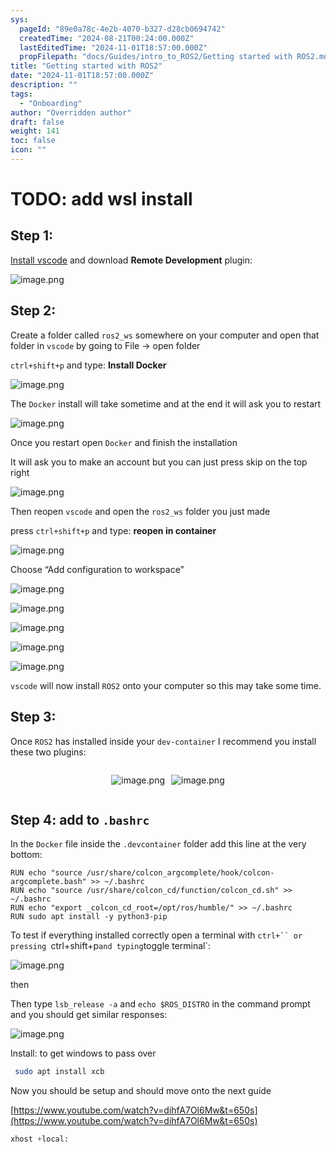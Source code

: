 ```yaml
---
sys:
  pageId: "89e0a78c-4e2b-4070-b327-d28cb0694742"
  createdTime: "2024-08-21T00:24:00.000Z"
  lastEditedTime: "2024-11-01T18:57:00.000Z"
  propFilepath: "docs/Guides/intro_to_ROS2/Getting started with ROS2.md"
title: "Getting started with ROS2"
date: "2024-11-01T18:57:00.000Z"
description: ""
tags:
  - "Onboarding"
author: "Overridden author"
draft: false
weight: 141
toc: false
icon: ""
---
```


# TODO: add wsl install

## Step 1:

[Install vscode](https://code.visualstudio.com/download) and download **Remote Development** plugin:

![image.png](https://prod-files-secure.s3.us-west-2.amazonaws.com/d518164a-d88e-44d1-a4ee-3adb3bd8bce0/efb52993-1881-4a40-b95e-6f020334f022/image.png?X-Amz-Algorithm=AWS4-HMAC-SHA256&X-Amz-Content-Sha256=UNSIGNED-PAYLOAD&X-Amz-Credential=ASIAZI2LB466UVIBOK4L%2F20250223%2Fus-west-2%2Fs3%2Faws4_request&X-Amz-Date=20250223T050720Z&X-Amz-Expires=3600&X-Amz-Security-Token=IQoJb3JpZ2luX2VjENX%2F%2F%2F%2F%2F%2F%2F%2F%2F%2FwEaCXVzLXdlc3QtMiJHMEUCICpXLGqMS04%2B6lUPAj5%2Fyj2ayw%2FiIxcUtB%2Bw9JNvKp4wAiEAjMo9dzwuw%2FTRx%2Fc8o70ylce6o5yLB%2BCWMJ1DH1F3FbQqiAQI%2Ff%2F%2F%2F%2F%2F%2F%2F%2F%2F%2FARAAGgw2Mzc0MjMxODM4MDUiDGL02e0LDY%2F5Gi9%2BYCrcA0MFV3lUPadduqZn6DaKBtS9qGAM2kBtNjc0eBT3N8t7zopbVYjuhBYgzAsFv5dNK%2F03QYxpwNcO0l061dDosBrL3lDnaI3I3ttxb6%2BrVxj4EckEHXfcgSYg55DOZHuVhF8IIbRTnQ%2BochBsS4JgGBSgfJZPwck67C2aTrzFFfTXmABuMCNixQ%2BJspXeNhHcrk2Giad0p7QOQsxThEXiFiBG1pO2QkKGqDVaG%2F%2F5DRPXMJFIGTiv%2BqPlDVxjjWD1Y%2Bv7MBrFYmarYqoTKEIYszr9U46vhnTkJmGX1KE1h8oJyg0iCEES7TY3pQms3Gp6nMHfJLYT157pm5CPb6tbyGbeTQFQJxz2zMxPtFQPNVQPUw%2Bimo0okUXsD3nZoRCBlsllSp27YytM37Lj5ocp875oJO%2B5fBXAr1ItGa%2Fs8luaDHkCMgpE4kcxFcK0%2BwiQbV8zy%2FxUeQ3TsyvBEZGkF1NlOt0gSMHLQOjPYtSFqpDPwKJwqSmAverlSF2ZosatFyEKMHeabHepPKHkQ16YJgWtQqLekLn8rfYNJvQ15EARrb67QWQIESf86TZCaga4i0XIn5gNoUj1Wwcf%2FcWWuxXqxoQuPBe1F5xTqYgeczLHjlhPQk%2BKLPEdLFycMJTF6r0GOqUBQfCqSxuLVhk6DdVqyAEOII2p5EwRtAkLtfx1BR9KKgKfYAvRQWITCCDGi6IpHM04sooAKGg1J9sp47gXmFrqrE2tf%2BIT85INNCVLQcN6bgIBNaqU%2BDTubq%2FuPJzDU3WY97jm%2Bem5yuvtWmOr4hYGUVkADfTVuAkbkoqjp8JPwQ%2Ft3V4qF4UITfBDI974MJnj5PW8J4JsPCrxqh6eS3YuGYbzcrCJ&X-Amz-Signature=f3e37280c4f4759803e810112c49d61ef823002f10d7c530d4852497e1e9f9b7&X-Amz-SignedHeaders=host&x-id=GetObject)

## Step 2:

Create a folder called `ros2_ws` somewhere on your computer and open that folder in `vscode` by going to File → open folder 

`ctrl+shift+p` and type: **Install Docker**

![image.png](https://prod-files-secure.s3.us-west-2.amazonaws.com/d518164a-d88e-44d1-a4ee-3adb3bd8bce0/2269dc0e-1cd5-47ff-bceb-c04ad9b2eab0/image.png?X-Amz-Algorithm=AWS4-HMAC-SHA256&X-Amz-Content-Sha256=UNSIGNED-PAYLOAD&X-Amz-Credential=ASIAZI2LB466UVIBOK4L%2F20250223%2Fus-west-2%2Fs3%2Faws4_request&X-Amz-Date=20250223T050720Z&X-Amz-Expires=3600&X-Amz-Security-Token=IQoJb3JpZ2luX2VjENX%2F%2F%2F%2F%2F%2F%2F%2F%2F%2FwEaCXVzLXdlc3QtMiJHMEUCICpXLGqMS04%2B6lUPAj5%2Fyj2ayw%2FiIxcUtB%2Bw9JNvKp4wAiEAjMo9dzwuw%2FTRx%2Fc8o70ylce6o5yLB%2BCWMJ1DH1F3FbQqiAQI%2Ff%2F%2F%2F%2F%2F%2F%2F%2F%2F%2FARAAGgw2Mzc0MjMxODM4MDUiDGL02e0LDY%2F5Gi9%2BYCrcA0MFV3lUPadduqZn6DaKBtS9qGAM2kBtNjc0eBT3N8t7zopbVYjuhBYgzAsFv5dNK%2F03QYxpwNcO0l061dDosBrL3lDnaI3I3ttxb6%2BrVxj4EckEHXfcgSYg55DOZHuVhF8IIbRTnQ%2BochBsS4JgGBSgfJZPwck67C2aTrzFFfTXmABuMCNixQ%2BJspXeNhHcrk2Giad0p7QOQsxThEXiFiBG1pO2QkKGqDVaG%2F%2F5DRPXMJFIGTiv%2BqPlDVxjjWD1Y%2Bv7MBrFYmarYqoTKEIYszr9U46vhnTkJmGX1KE1h8oJyg0iCEES7TY3pQms3Gp6nMHfJLYT157pm5CPb6tbyGbeTQFQJxz2zMxPtFQPNVQPUw%2Bimo0okUXsD3nZoRCBlsllSp27YytM37Lj5ocp875oJO%2B5fBXAr1ItGa%2Fs8luaDHkCMgpE4kcxFcK0%2BwiQbV8zy%2FxUeQ3TsyvBEZGkF1NlOt0gSMHLQOjPYtSFqpDPwKJwqSmAverlSF2ZosatFyEKMHeabHepPKHkQ16YJgWtQqLekLn8rfYNJvQ15EARrb67QWQIESf86TZCaga4i0XIn5gNoUj1Wwcf%2FcWWuxXqxoQuPBe1F5xTqYgeczLHjlhPQk%2BKLPEdLFycMJTF6r0GOqUBQfCqSxuLVhk6DdVqyAEOII2p5EwRtAkLtfx1BR9KKgKfYAvRQWITCCDGi6IpHM04sooAKGg1J9sp47gXmFrqrE2tf%2BIT85INNCVLQcN6bgIBNaqU%2BDTubq%2FuPJzDU3WY97jm%2Bem5yuvtWmOr4hYGUVkADfTVuAkbkoqjp8JPwQ%2Ft3V4qF4UITfBDI974MJnj5PW8J4JsPCrxqh6eS3YuGYbzcrCJ&X-Amz-Signature=3325edeadcdb7ea84ec2e5e5c2fd14536c67c4d1cde58e6714a8c6a40677d687&X-Amz-SignedHeaders=host&x-id=GetObject)

The `Docker` install will take sometime and at the end it will ask you to restart

![image.png](https://prod-files-secure.s3.us-west-2.amazonaws.com/d518164a-d88e-44d1-a4ee-3adb3bd8bce0/ed233f78-be33-4b1f-b89c-9c346c0e961e/image.png?X-Amz-Algorithm=AWS4-HMAC-SHA256&X-Amz-Content-Sha256=UNSIGNED-PAYLOAD&X-Amz-Credential=ASIAZI2LB466UVIBOK4L%2F20250223%2Fus-west-2%2Fs3%2Faws4_request&X-Amz-Date=20250223T050720Z&X-Amz-Expires=3600&X-Amz-Security-Token=IQoJb3JpZ2luX2VjENX%2F%2F%2F%2F%2F%2F%2F%2F%2F%2FwEaCXVzLXdlc3QtMiJHMEUCICpXLGqMS04%2B6lUPAj5%2Fyj2ayw%2FiIxcUtB%2Bw9JNvKp4wAiEAjMo9dzwuw%2FTRx%2Fc8o70ylce6o5yLB%2BCWMJ1DH1F3FbQqiAQI%2Ff%2F%2F%2F%2F%2F%2F%2F%2F%2F%2FARAAGgw2Mzc0MjMxODM4MDUiDGL02e0LDY%2F5Gi9%2BYCrcA0MFV3lUPadduqZn6DaKBtS9qGAM2kBtNjc0eBT3N8t7zopbVYjuhBYgzAsFv5dNK%2F03QYxpwNcO0l061dDosBrL3lDnaI3I3ttxb6%2BrVxj4EckEHXfcgSYg55DOZHuVhF8IIbRTnQ%2BochBsS4JgGBSgfJZPwck67C2aTrzFFfTXmABuMCNixQ%2BJspXeNhHcrk2Giad0p7QOQsxThEXiFiBG1pO2QkKGqDVaG%2F%2F5DRPXMJFIGTiv%2BqPlDVxjjWD1Y%2Bv7MBrFYmarYqoTKEIYszr9U46vhnTkJmGX1KE1h8oJyg0iCEES7TY3pQms3Gp6nMHfJLYT157pm5CPb6tbyGbeTQFQJxz2zMxPtFQPNVQPUw%2Bimo0okUXsD3nZoRCBlsllSp27YytM37Lj5ocp875oJO%2B5fBXAr1ItGa%2Fs8luaDHkCMgpE4kcxFcK0%2BwiQbV8zy%2FxUeQ3TsyvBEZGkF1NlOt0gSMHLQOjPYtSFqpDPwKJwqSmAverlSF2ZosatFyEKMHeabHepPKHkQ16YJgWtQqLekLn8rfYNJvQ15EARrb67QWQIESf86TZCaga4i0XIn5gNoUj1Wwcf%2FcWWuxXqxoQuPBe1F5xTqYgeczLHjlhPQk%2BKLPEdLFycMJTF6r0GOqUBQfCqSxuLVhk6DdVqyAEOII2p5EwRtAkLtfx1BR9KKgKfYAvRQWITCCDGi6IpHM04sooAKGg1J9sp47gXmFrqrE2tf%2BIT85INNCVLQcN6bgIBNaqU%2BDTubq%2FuPJzDU3WY97jm%2Bem5yuvtWmOr4hYGUVkADfTVuAkbkoqjp8JPwQ%2Ft3V4qF4UITfBDI974MJnj5PW8J4JsPCrxqh6eS3YuGYbzcrCJ&X-Amz-Signature=26caa9182a1e77a105f60a0c5a02fa2d222e709e90e95160b2b2642d76ff3e50&X-Amz-SignedHeaders=host&x-id=GetObject)

Once you restart open `Docker` and finish the installation

It will ask you to make an account but you can just press skip on the top right

![image.png](https://prod-files-secure.s3.us-west-2.amazonaws.com/d518164a-d88e-44d1-a4ee-3adb3bd8bce0/21010ad9-1659-4fd9-9f59-9932a09b2a3d/image.png?X-Amz-Algorithm=AWS4-HMAC-SHA256&X-Amz-Content-Sha256=UNSIGNED-PAYLOAD&X-Amz-Credential=ASIAZI2LB466UVIBOK4L%2F20250223%2Fus-west-2%2Fs3%2Faws4_request&X-Amz-Date=20250223T050720Z&X-Amz-Expires=3600&X-Amz-Security-Token=IQoJb3JpZ2luX2VjENX%2F%2F%2F%2F%2F%2F%2F%2F%2F%2FwEaCXVzLXdlc3QtMiJHMEUCICpXLGqMS04%2B6lUPAj5%2Fyj2ayw%2FiIxcUtB%2Bw9JNvKp4wAiEAjMo9dzwuw%2FTRx%2Fc8o70ylce6o5yLB%2BCWMJ1DH1F3FbQqiAQI%2Ff%2F%2F%2F%2F%2F%2F%2F%2F%2F%2FARAAGgw2Mzc0MjMxODM4MDUiDGL02e0LDY%2F5Gi9%2BYCrcA0MFV3lUPadduqZn6DaKBtS9qGAM2kBtNjc0eBT3N8t7zopbVYjuhBYgzAsFv5dNK%2F03QYxpwNcO0l061dDosBrL3lDnaI3I3ttxb6%2BrVxj4EckEHXfcgSYg55DOZHuVhF8IIbRTnQ%2BochBsS4JgGBSgfJZPwck67C2aTrzFFfTXmABuMCNixQ%2BJspXeNhHcrk2Giad0p7QOQsxThEXiFiBG1pO2QkKGqDVaG%2F%2F5DRPXMJFIGTiv%2BqPlDVxjjWD1Y%2Bv7MBrFYmarYqoTKEIYszr9U46vhnTkJmGX1KE1h8oJyg0iCEES7TY3pQms3Gp6nMHfJLYT157pm5CPb6tbyGbeTQFQJxz2zMxPtFQPNVQPUw%2Bimo0okUXsD3nZoRCBlsllSp27YytM37Lj5ocp875oJO%2B5fBXAr1ItGa%2Fs8luaDHkCMgpE4kcxFcK0%2BwiQbV8zy%2FxUeQ3TsyvBEZGkF1NlOt0gSMHLQOjPYtSFqpDPwKJwqSmAverlSF2ZosatFyEKMHeabHepPKHkQ16YJgWtQqLekLn8rfYNJvQ15EARrb67QWQIESf86TZCaga4i0XIn5gNoUj1Wwcf%2FcWWuxXqxoQuPBe1F5xTqYgeczLHjlhPQk%2BKLPEdLFycMJTF6r0GOqUBQfCqSxuLVhk6DdVqyAEOII2p5EwRtAkLtfx1BR9KKgKfYAvRQWITCCDGi6IpHM04sooAKGg1J9sp47gXmFrqrE2tf%2BIT85INNCVLQcN6bgIBNaqU%2BDTubq%2FuPJzDU3WY97jm%2Bem5yuvtWmOr4hYGUVkADfTVuAkbkoqjp8JPwQ%2Ft3V4qF4UITfBDI974MJnj5PW8J4JsPCrxqh6eS3YuGYbzcrCJ&X-Amz-Signature=f71ce8f434452cb8f2b9cbf2c4bb03b1216257cba8d31ce7d9a8306b820ecb7a&X-Amz-SignedHeaders=host&x-id=GetObject)

Then reopen `vscode` and open the `ros2_ws` folder you just made

press `ctrl+shift+p` and type: **reopen in container**

![image.png](https://prod-files-secure.s3.us-west-2.amazonaws.com/d518164a-d88e-44d1-a4ee-3adb3bd8bce0/4e93b8c2-41ad-488c-8095-c74205196118/image.png?X-Amz-Algorithm=AWS4-HMAC-SHA256&X-Amz-Content-Sha256=UNSIGNED-PAYLOAD&X-Amz-Credential=ASIAZI2LB466UVIBOK4L%2F20250223%2Fus-west-2%2Fs3%2Faws4_request&X-Amz-Date=20250223T050720Z&X-Amz-Expires=3600&X-Amz-Security-Token=IQoJb3JpZ2luX2VjENX%2F%2F%2F%2F%2F%2F%2F%2F%2F%2FwEaCXVzLXdlc3QtMiJHMEUCICpXLGqMS04%2B6lUPAj5%2Fyj2ayw%2FiIxcUtB%2Bw9JNvKp4wAiEAjMo9dzwuw%2FTRx%2Fc8o70ylce6o5yLB%2BCWMJ1DH1F3FbQqiAQI%2Ff%2F%2F%2F%2F%2F%2F%2F%2F%2F%2FARAAGgw2Mzc0MjMxODM4MDUiDGL02e0LDY%2F5Gi9%2BYCrcA0MFV3lUPadduqZn6DaKBtS9qGAM2kBtNjc0eBT3N8t7zopbVYjuhBYgzAsFv5dNK%2F03QYxpwNcO0l061dDosBrL3lDnaI3I3ttxb6%2BrVxj4EckEHXfcgSYg55DOZHuVhF8IIbRTnQ%2BochBsS4JgGBSgfJZPwck67C2aTrzFFfTXmABuMCNixQ%2BJspXeNhHcrk2Giad0p7QOQsxThEXiFiBG1pO2QkKGqDVaG%2F%2F5DRPXMJFIGTiv%2BqPlDVxjjWD1Y%2Bv7MBrFYmarYqoTKEIYszr9U46vhnTkJmGX1KE1h8oJyg0iCEES7TY3pQms3Gp6nMHfJLYT157pm5CPb6tbyGbeTQFQJxz2zMxPtFQPNVQPUw%2Bimo0okUXsD3nZoRCBlsllSp27YytM37Lj5ocp875oJO%2B5fBXAr1ItGa%2Fs8luaDHkCMgpE4kcxFcK0%2BwiQbV8zy%2FxUeQ3TsyvBEZGkF1NlOt0gSMHLQOjPYtSFqpDPwKJwqSmAverlSF2ZosatFyEKMHeabHepPKHkQ16YJgWtQqLekLn8rfYNJvQ15EARrb67QWQIESf86TZCaga4i0XIn5gNoUj1Wwcf%2FcWWuxXqxoQuPBe1F5xTqYgeczLHjlhPQk%2BKLPEdLFycMJTF6r0GOqUBQfCqSxuLVhk6DdVqyAEOII2p5EwRtAkLtfx1BR9KKgKfYAvRQWITCCDGi6IpHM04sooAKGg1J9sp47gXmFrqrE2tf%2BIT85INNCVLQcN6bgIBNaqU%2BDTubq%2FuPJzDU3WY97jm%2Bem5yuvtWmOr4hYGUVkADfTVuAkbkoqjp8JPwQ%2Ft3V4qF4UITfBDI974MJnj5PW8J4JsPCrxqh6eS3YuGYbzcrCJ&X-Amz-Signature=c88f436c528730ddad264d56f6a32f2d074e98acce32320f387cd1e7af66fd08&X-Amz-SignedHeaders=host&x-id=GetObject)

Choose “Add configuration to workspace”

![image.png](https://prod-files-secure.s3.us-west-2.amazonaws.com/d518164a-d88e-44d1-a4ee-3adb3bd8bce0/9560b282-5060-4989-ba37-97e7b2c22476/image.png?X-Amz-Algorithm=AWS4-HMAC-SHA256&X-Amz-Content-Sha256=UNSIGNED-PAYLOAD&X-Amz-Credential=ASIAZI2LB466UVIBOK4L%2F20250223%2Fus-west-2%2Fs3%2Faws4_request&X-Amz-Date=20250223T050720Z&X-Amz-Expires=3600&X-Amz-Security-Token=IQoJb3JpZ2luX2VjENX%2F%2F%2F%2F%2F%2F%2F%2F%2F%2FwEaCXVzLXdlc3QtMiJHMEUCICpXLGqMS04%2B6lUPAj5%2Fyj2ayw%2FiIxcUtB%2Bw9JNvKp4wAiEAjMo9dzwuw%2FTRx%2Fc8o70ylce6o5yLB%2BCWMJ1DH1F3FbQqiAQI%2Ff%2F%2F%2F%2F%2F%2F%2F%2F%2F%2FARAAGgw2Mzc0MjMxODM4MDUiDGL02e0LDY%2F5Gi9%2BYCrcA0MFV3lUPadduqZn6DaKBtS9qGAM2kBtNjc0eBT3N8t7zopbVYjuhBYgzAsFv5dNK%2F03QYxpwNcO0l061dDosBrL3lDnaI3I3ttxb6%2BrVxj4EckEHXfcgSYg55DOZHuVhF8IIbRTnQ%2BochBsS4JgGBSgfJZPwck67C2aTrzFFfTXmABuMCNixQ%2BJspXeNhHcrk2Giad0p7QOQsxThEXiFiBG1pO2QkKGqDVaG%2F%2F5DRPXMJFIGTiv%2BqPlDVxjjWD1Y%2Bv7MBrFYmarYqoTKEIYszr9U46vhnTkJmGX1KE1h8oJyg0iCEES7TY3pQms3Gp6nMHfJLYT157pm5CPb6tbyGbeTQFQJxz2zMxPtFQPNVQPUw%2Bimo0okUXsD3nZoRCBlsllSp27YytM37Lj5ocp875oJO%2B5fBXAr1ItGa%2Fs8luaDHkCMgpE4kcxFcK0%2BwiQbV8zy%2FxUeQ3TsyvBEZGkF1NlOt0gSMHLQOjPYtSFqpDPwKJwqSmAverlSF2ZosatFyEKMHeabHepPKHkQ16YJgWtQqLekLn8rfYNJvQ15EARrb67QWQIESf86TZCaga4i0XIn5gNoUj1Wwcf%2FcWWuxXqxoQuPBe1F5xTqYgeczLHjlhPQk%2BKLPEdLFycMJTF6r0GOqUBQfCqSxuLVhk6DdVqyAEOII2p5EwRtAkLtfx1BR9KKgKfYAvRQWITCCDGi6IpHM04sooAKGg1J9sp47gXmFrqrE2tf%2BIT85INNCVLQcN6bgIBNaqU%2BDTubq%2FuPJzDU3WY97jm%2Bem5yuvtWmOr4hYGUVkADfTVuAkbkoqjp8JPwQ%2Ft3V4qF4UITfBDI974MJnj5PW8J4JsPCrxqh6eS3YuGYbzcrCJ&X-Amz-Signature=52422af7b11fd632d2d4d6c80f522ea4c46bc44c373ddcb7832deb40c3d168e8&X-Amz-SignedHeaders=host&x-id=GetObject)

![image.png](https://prod-files-secure.s3.us-west-2.amazonaws.com/d518164a-d88e-44d1-a4ee-3adb3bd8bce0/2ee63f81-886b-48e8-a553-dc6e5eac99e4/image.png?X-Amz-Algorithm=AWS4-HMAC-SHA256&X-Amz-Content-Sha256=UNSIGNED-PAYLOAD&X-Amz-Credential=ASIAZI2LB466UVIBOK4L%2F20250223%2Fus-west-2%2Fs3%2Faws4_request&X-Amz-Date=20250223T050720Z&X-Amz-Expires=3600&X-Amz-Security-Token=IQoJb3JpZ2luX2VjENX%2F%2F%2F%2F%2F%2F%2F%2F%2F%2FwEaCXVzLXdlc3QtMiJHMEUCICpXLGqMS04%2B6lUPAj5%2Fyj2ayw%2FiIxcUtB%2Bw9JNvKp4wAiEAjMo9dzwuw%2FTRx%2Fc8o70ylce6o5yLB%2BCWMJ1DH1F3FbQqiAQI%2Ff%2F%2F%2F%2F%2F%2F%2F%2F%2F%2FARAAGgw2Mzc0MjMxODM4MDUiDGL02e0LDY%2F5Gi9%2BYCrcA0MFV3lUPadduqZn6DaKBtS9qGAM2kBtNjc0eBT3N8t7zopbVYjuhBYgzAsFv5dNK%2F03QYxpwNcO0l061dDosBrL3lDnaI3I3ttxb6%2BrVxj4EckEHXfcgSYg55DOZHuVhF8IIbRTnQ%2BochBsS4JgGBSgfJZPwck67C2aTrzFFfTXmABuMCNixQ%2BJspXeNhHcrk2Giad0p7QOQsxThEXiFiBG1pO2QkKGqDVaG%2F%2F5DRPXMJFIGTiv%2BqPlDVxjjWD1Y%2Bv7MBrFYmarYqoTKEIYszr9U46vhnTkJmGX1KE1h8oJyg0iCEES7TY3pQms3Gp6nMHfJLYT157pm5CPb6tbyGbeTQFQJxz2zMxPtFQPNVQPUw%2Bimo0okUXsD3nZoRCBlsllSp27YytM37Lj5ocp875oJO%2B5fBXAr1ItGa%2Fs8luaDHkCMgpE4kcxFcK0%2BwiQbV8zy%2FxUeQ3TsyvBEZGkF1NlOt0gSMHLQOjPYtSFqpDPwKJwqSmAverlSF2ZosatFyEKMHeabHepPKHkQ16YJgWtQqLekLn8rfYNJvQ15EARrb67QWQIESf86TZCaga4i0XIn5gNoUj1Wwcf%2FcWWuxXqxoQuPBe1F5xTqYgeczLHjlhPQk%2BKLPEdLFycMJTF6r0GOqUBQfCqSxuLVhk6DdVqyAEOII2p5EwRtAkLtfx1BR9KKgKfYAvRQWITCCDGi6IpHM04sooAKGg1J9sp47gXmFrqrE2tf%2BIT85INNCVLQcN6bgIBNaqU%2BDTubq%2FuPJzDU3WY97jm%2Bem5yuvtWmOr4hYGUVkADfTVuAkbkoqjp8JPwQ%2Ft3V4qF4UITfBDI974MJnj5PW8J4JsPCrxqh6eS3YuGYbzcrCJ&X-Amz-Signature=e1dffb9562bd73f407b393fd36e27f84d9d637aed0854e0a0b9d3f57048fdf74&X-Amz-SignedHeaders=host&x-id=GetObject)

![image.png](https://prod-files-secure.s3.us-west-2.amazonaws.com/d518164a-d88e-44d1-a4ee-3adb3bd8bce0/ae1580b2-b048-407e-aed9-b584224a7a04/image.png?X-Amz-Algorithm=AWS4-HMAC-SHA256&X-Amz-Content-Sha256=UNSIGNED-PAYLOAD&X-Amz-Credential=ASIAZI2LB466UVIBOK4L%2F20250223%2Fus-west-2%2Fs3%2Faws4_request&X-Amz-Date=20250223T050720Z&X-Amz-Expires=3600&X-Amz-Security-Token=IQoJb3JpZ2luX2VjENX%2F%2F%2F%2F%2F%2F%2F%2F%2F%2FwEaCXVzLXdlc3QtMiJHMEUCICpXLGqMS04%2B6lUPAj5%2Fyj2ayw%2FiIxcUtB%2Bw9JNvKp4wAiEAjMo9dzwuw%2FTRx%2Fc8o70ylce6o5yLB%2BCWMJ1DH1F3FbQqiAQI%2Ff%2F%2F%2F%2F%2F%2F%2F%2F%2F%2FARAAGgw2Mzc0MjMxODM4MDUiDGL02e0LDY%2F5Gi9%2BYCrcA0MFV3lUPadduqZn6DaKBtS9qGAM2kBtNjc0eBT3N8t7zopbVYjuhBYgzAsFv5dNK%2F03QYxpwNcO0l061dDosBrL3lDnaI3I3ttxb6%2BrVxj4EckEHXfcgSYg55DOZHuVhF8IIbRTnQ%2BochBsS4JgGBSgfJZPwck67C2aTrzFFfTXmABuMCNixQ%2BJspXeNhHcrk2Giad0p7QOQsxThEXiFiBG1pO2QkKGqDVaG%2F%2F5DRPXMJFIGTiv%2BqPlDVxjjWD1Y%2Bv7MBrFYmarYqoTKEIYszr9U46vhnTkJmGX1KE1h8oJyg0iCEES7TY3pQms3Gp6nMHfJLYT157pm5CPb6tbyGbeTQFQJxz2zMxPtFQPNVQPUw%2Bimo0okUXsD3nZoRCBlsllSp27YytM37Lj5ocp875oJO%2B5fBXAr1ItGa%2Fs8luaDHkCMgpE4kcxFcK0%2BwiQbV8zy%2FxUeQ3TsyvBEZGkF1NlOt0gSMHLQOjPYtSFqpDPwKJwqSmAverlSF2ZosatFyEKMHeabHepPKHkQ16YJgWtQqLekLn8rfYNJvQ15EARrb67QWQIESf86TZCaga4i0XIn5gNoUj1Wwcf%2FcWWuxXqxoQuPBe1F5xTqYgeczLHjlhPQk%2BKLPEdLFycMJTF6r0GOqUBQfCqSxuLVhk6DdVqyAEOII2p5EwRtAkLtfx1BR9KKgKfYAvRQWITCCDGi6IpHM04sooAKGg1J9sp47gXmFrqrE2tf%2BIT85INNCVLQcN6bgIBNaqU%2BDTubq%2FuPJzDU3WY97jm%2Bem5yuvtWmOr4hYGUVkADfTVuAkbkoqjp8JPwQ%2Ft3V4qF4UITfBDI974MJnj5PW8J4JsPCrxqh6eS3YuGYbzcrCJ&X-Amz-Signature=80089f06488f97bcdb564a8c347e550404398eb9ede06b0de7758beb247d8c1a&X-Amz-SignedHeaders=host&x-id=GetObject)

![image.png](https://prod-files-secure.s3.us-west-2.amazonaws.com/d518164a-d88e-44d1-a4ee-3adb3bd8bce0/53255b28-f75e-430f-b9e3-c0ac8577e42b/image.png?X-Amz-Algorithm=AWS4-HMAC-SHA256&X-Amz-Content-Sha256=UNSIGNED-PAYLOAD&X-Amz-Credential=ASIAZI2LB466UVIBOK4L%2F20250223%2Fus-west-2%2Fs3%2Faws4_request&X-Amz-Date=20250223T050720Z&X-Amz-Expires=3600&X-Amz-Security-Token=IQoJb3JpZ2luX2VjENX%2F%2F%2F%2F%2F%2F%2F%2F%2F%2FwEaCXVzLXdlc3QtMiJHMEUCICpXLGqMS04%2B6lUPAj5%2Fyj2ayw%2FiIxcUtB%2Bw9JNvKp4wAiEAjMo9dzwuw%2FTRx%2Fc8o70ylce6o5yLB%2BCWMJ1DH1F3FbQqiAQI%2Ff%2F%2F%2F%2F%2F%2F%2F%2F%2F%2FARAAGgw2Mzc0MjMxODM4MDUiDGL02e0LDY%2F5Gi9%2BYCrcA0MFV3lUPadduqZn6DaKBtS9qGAM2kBtNjc0eBT3N8t7zopbVYjuhBYgzAsFv5dNK%2F03QYxpwNcO0l061dDosBrL3lDnaI3I3ttxb6%2BrVxj4EckEHXfcgSYg55DOZHuVhF8IIbRTnQ%2BochBsS4JgGBSgfJZPwck67C2aTrzFFfTXmABuMCNixQ%2BJspXeNhHcrk2Giad0p7QOQsxThEXiFiBG1pO2QkKGqDVaG%2F%2F5DRPXMJFIGTiv%2BqPlDVxjjWD1Y%2Bv7MBrFYmarYqoTKEIYszr9U46vhnTkJmGX1KE1h8oJyg0iCEES7TY3pQms3Gp6nMHfJLYT157pm5CPb6tbyGbeTQFQJxz2zMxPtFQPNVQPUw%2Bimo0okUXsD3nZoRCBlsllSp27YytM37Lj5ocp875oJO%2B5fBXAr1ItGa%2Fs8luaDHkCMgpE4kcxFcK0%2BwiQbV8zy%2FxUeQ3TsyvBEZGkF1NlOt0gSMHLQOjPYtSFqpDPwKJwqSmAverlSF2ZosatFyEKMHeabHepPKHkQ16YJgWtQqLekLn8rfYNJvQ15EARrb67QWQIESf86TZCaga4i0XIn5gNoUj1Wwcf%2FcWWuxXqxoQuPBe1F5xTqYgeczLHjlhPQk%2BKLPEdLFycMJTF6r0GOqUBQfCqSxuLVhk6DdVqyAEOII2p5EwRtAkLtfx1BR9KKgKfYAvRQWITCCDGi6IpHM04sooAKGg1J9sp47gXmFrqrE2tf%2BIT85INNCVLQcN6bgIBNaqU%2BDTubq%2FuPJzDU3WY97jm%2Bem5yuvtWmOr4hYGUVkADfTVuAkbkoqjp8JPwQ%2Ft3V4qF4UITfBDI974MJnj5PW8J4JsPCrxqh6eS3YuGYbzcrCJ&X-Amz-Signature=24a2f14872eccd1db94323e4978f7a95e80f4f0f9e03c8fbf31cc28448ca95af&X-Amz-SignedHeaders=host&x-id=GetObject)

![image.png](https://prod-files-secure.s3.us-west-2.amazonaws.com/d518164a-d88e-44d1-a4ee-3adb3bd8bce0/7c562767-5af9-4ffb-97d1-327bcdf4ee00/image.png?X-Amz-Algorithm=AWS4-HMAC-SHA256&X-Amz-Content-Sha256=UNSIGNED-PAYLOAD&X-Amz-Credential=ASIAZI2LB466UVIBOK4L%2F20250223%2Fus-west-2%2Fs3%2Faws4_request&X-Amz-Date=20250223T050720Z&X-Amz-Expires=3600&X-Amz-Security-Token=IQoJb3JpZ2luX2VjENX%2F%2F%2F%2F%2F%2F%2F%2F%2F%2FwEaCXVzLXdlc3QtMiJHMEUCICpXLGqMS04%2B6lUPAj5%2Fyj2ayw%2FiIxcUtB%2Bw9JNvKp4wAiEAjMo9dzwuw%2FTRx%2Fc8o70ylce6o5yLB%2BCWMJ1DH1F3FbQqiAQI%2Ff%2F%2F%2F%2F%2F%2F%2F%2F%2F%2FARAAGgw2Mzc0MjMxODM4MDUiDGL02e0LDY%2F5Gi9%2BYCrcA0MFV3lUPadduqZn6DaKBtS9qGAM2kBtNjc0eBT3N8t7zopbVYjuhBYgzAsFv5dNK%2F03QYxpwNcO0l061dDosBrL3lDnaI3I3ttxb6%2BrVxj4EckEHXfcgSYg55DOZHuVhF8IIbRTnQ%2BochBsS4JgGBSgfJZPwck67C2aTrzFFfTXmABuMCNixQ%2BJspXeNhHcrk2Giad0p7QOQsxThEXiFiBG1pO2QkKGqDVaG%2F%2F5DRPXMJFIGTiv%2BqPlDVxjjWD1Y%2Bv7MBrFYmarYqoTKEIYszr9U46vhnTkJmGX1KE1h8oJyg0iCEES7TY3pQms3Gp6nMHfJLYT157pm5CPb6tbyGbeTQFQJxz2zMxPtFQPNVQPUw%2Bimo0okUXsD3nZoRCBlsllSp27YytM37Lj5ocp875oJO%2B5fBXAr1ItGa%2Fs8luaDHkCMgpE4kcxFcK0%2BwiQbV8zy%2FxUeQ3TsyvBEZGkF1NlOt0gSMHLQOjPYtSFqpDPwKJwqSmAverlSF2ZosatFyEKMHeabHepPKHkQ16YJgWtQqLekLn8rfYNJvQ15EARrb67QWQIESf86TZCaga4i0XIn5gNoUj1Wwcf%2FcWWuxXqxoQuPBe1F5xTqYgeczLHjlhPQk%2BKLPEdLFycMJTF6r0GOqUBQfCqSxuLVhk6DdVqyAEOII2p5EwRtAkLtfx1BR9KKgKfYAvRQWITCCDGi6IpHM04sooAKGg1J9sp47gXmFrqrE2tf%2BIT85INNCVLQcN6bgIBNaqU%2BDTubq%2FuPJzDU3WY97jm%2Bem5yuvtWmOr4hYGUVkADfTVuAkbkoqjp8JPwQ%2Ft3V4qF4UITfBDI974MJnj5PW8J4JsPCrxqh6eS3YuGYbzcrCJ&X-Amz-Signature=460114c2397a3378b48a1fb843dd9c00dbc088b4acc324bb77a36d1e1cdb4936&X-Amz-SignedHeaders=host&x-id=GetObject)

`vscode` will now install `ROS2` onto your computer so this may take some time.

## Step 3:

Once `ROS2` has installed inside your `dev-container` I recommend you install these two plugins:

<div style="display: flex;flex-direction: row; column-gap:10px; max-width: 630px;justify-content: center;">
<div>

![image.png](https://prod-files-secure.s3.us-west-2.amazonaws.com/d518164a-d88e-44d1-a4ee-3adb3bd8bce0/3fc3d550-5a54-4ba1-ba6b-faa01cdb7369/image.png?X-Amz-Algorithm=AWS4-HMAC-SHA256&X-Amz-Content-Sha256=UNSIGNED-PAYLOAD&X-Amz-Credential=ASIAZI2LB466RJW72KW2%2F20250223%2Fus-west-2%2Fs3%2Faws4_request&X-Amz-Date=20250223T050722Z&X-Amz-Expires=3600&X-Amz-Security-Token=IQoJb3JpZ2luX2VjENX%2F%2F%2F%2F%2F%2F%2F%2F%2F%2FwEaCXVzLXdlc3QtMiJHMEUCIHqE2eRrdOp9OLWTL0AbBRVkNZ%2BnvBQSdFJB89W%2BEGGcAiEA5bN8UimZjhC1SaMz5wt%2FsHGt3Lgo7RfNG31G4TmEqRcqiAQI%2Ff%2F%2F%2F%2F%2F%2F%2F%2F%2F%2FARAAGgw2Mzc0MjMxODM4MDUiDAOaZx1B0GjrzFkzmyrcAwzZ4ZJ7u12qDibvad786Z8hJvBR5h8tsgeH0%2BROGj4mamc9fHTH7ZHtD31AGLjbTVRQPtn%2BU7LMQXLREkglLNLkB2tQ2ghqs79SZzOgI8ji2BiwVA5fZZbf0Vb3m5JdSh2c2vFivZGjn7gKpiHvzqjC5x3vUsy%2F3Xi5f3baM5KSaRRpB2UvVR0bdmraxdOthaffaxPq05y%2BC6V487I%2B9QmLJ5aTUSbUf9z1CsEgMHMngFG8dnmloRwetedvQUK9iKfNytdMdxacKey9dx%2BnhCb3IydQwVht2EaEzwaOyA0xccpDrRgLVGBO0gQ9sYrjdF21HLIR3PC9CVlW2vVCT54zoV8e5QR3Y1CiTCVrTq0uIrIs2olNoqUwHx50epDezgTrqxkgHNVqw04aEdae6NfB6kZTvzowYuSTBP7U%2Fcpc5H9EDRmLmn6MZhPxviOnqy0%2By6I5rj%2FtzWdFXy6E%2FpDpcUFmTKPreKu5Fq6VsgMLUiwwZkVl3mDLeBB8v42ayYvPdz3eSy1NnoIGkZvxb1tOfiWl2MgwYwGSQBnHrlDLPMkakOHDMGqcGe%2BJARGItQil9YYN%2F%2FWZlYQ8H%2Fsl1H0DS2NoYssFyR33UYXT%2FIL9r072vlz56G4zbHO%2BMMHE6r0GOqUBpLNWy9VZlQkGEtzUWgqYwvogHjab%2FCd17H2m0%2BMEgMXHqKpUvD%2FwE1EVl%2BuLEld%2FfB0IiG6eRf7jIjr%2FL4NYbcKPovhXhe4IXhu3IAXGvggM86pskrQ0Jfoz0jPBAiVpjICwJp3mJOeXNFZhVTbIZZTp1JSawigr6OlKS8HzUQp7TkEsNpLqJFP%2FKdNSO6GWpC5MKEobBvfIL4O18OCaaVA9b5iy&X-Amz-Signature=931f6af9b373b1255faa584a04bc9ff9d94899481dc7a47d82ae5fb979897d38&X-Amz-SignedHeaders=host&x-id=GetObject)

</div>
<div>

![image.png](https://prod-files-secure.s3.us-west-2.amazonaws.com/d518164a-d88e-44d1-a4ee-3adb3bd8bce0/d994cc66-13c2-4093-a5a3-f84cf4601a82/image.png?X-Amz-Algorithm=AWS4-HMAC-SHA256&X-Amz-Content-Sha256=UNSIGNED-PAYLOAD&X-Amz-Credential=ASIAZI2LB466YFYXIBNQ%2F20250223%2Fus-west-2%2Fs3%2Faws4_request&X-Amz-Date=20250223T050722Z&X-Amz-Expires=3600&X-Amz-Security-Token=IQoJb3JpZ2luX2VjENT%2F%2F%2F%2F%2F%2F%2F%2F%2F%2FwEaCXVzLXdlc3QtMiJIMEYCIQDZNQtVRO4em0VSpOSTlYAL5tUgnjVRj8%2BPkYugwEWCoAIhANgXcJa%2FNc5OhKt0QEXjzjoIfOKNItxiiNAILpv4071cKogECP3%2F%2F%2F%2F%2F%2F%2F%2F%2F%2FwEQABoMNjM3NDIzMTgzODA1IgxUXsbga47bUBOowAkq3APyOd%2F1Gkb5wcgsUSMtxb33kjSICSF94ZnX5bEweFK3AyiOdtNI1%2BaugCwAUrkQLkZjHVIHd3xIOjF6aTE1IMGa30ygTSgC3nvyHjPVXYAw1XjDt%2BcIo2DSkcCsHLwFv9kY%2BEjqbhhNtzs304dYRR0l%2FgYhfi2cx4SxsuOEUkvLkdlAq7Vs5mf6PKUq40muzai%2FdlC09mthMYzRmOqMPfkTfJqWjhQvDKD1awpsnjba1d9lNjmqnkg2l7VDdPMa579%2FBAiGrIPedI5hRzpqhFKp6joP2uB%2FVTYNt%2BxNAMnIZzHemZgY4IuUyGZIb9DHHk2j5WW4sBQM3H0a%2FD8bvLfbowmL3qz5GqjqxnAxVkpP2g9lgtLeuCTbEm%2B0bBuvuUEtrvymamEOhX3mt0gMzHToVJEbm8DzKG%2BqUDBPMO%2BJFHQ9r%2FHSK15QGTOcUz%2BiyvkhFJoYRnAoXW51b4D%2Fl84se2CD6Yquk4RBYcFItdJx4ux9aQb3kvOpMjZ95ph4chVN0IwTxdFhP25xlNYmhAuSEDGFWJYYddYB%2FDK%2B2%2FjEZngoL8EmIncOiIZ%2BQVI%2FDNtnslTf1XBZvt%2B%2FUSazG7gtFYrkJKZHjgxxANAsyeUY9BsdxFu6g6%2B3lCN4FTCctOq9BjqkAfbrSiDFagDLAn3wgF7y8rbdOmf98QV0Czhu4OsBWsyUo3%2Bj7Qcq%2FcybLURVF1cl6JX0v6Bhsx%2BEPPl5ynf9dHZtpmTPtuv8w3zBPh5MFUlXzVByFi7OOPYMj36r86lH1AAanHp2vVBO%2BC77zpYYXBdNIGQRrdffNmAjoBsL2tSGUAwSYI9G8muh3JaLWoNtQEkJc%2BaCVPvz1QN%2B2DcRwVv7jLzC&X-Amz-Signature=4731d73b5713d24b8b09cd76c882ec69799cec81c3a56647c07e6bc1901513f2&X-Amz-SignedHeaders=host&x-id=GetObject)

</div>
</div>

## Step 4: add to `.bashrc`

In the `Docker` file inside the `.devcontainer` folder add this line at the very bottom: 

```docker
RUN echo "source /usr/share/colcon_argcomplete/hook/colcon-argcomplete.bash" >> ~/.bashrc
RUN echo "source /usr/share/colcon_cd/function/colcon_cd.sh" >> ~/.bashrc
RUN echo "export _colcon_cd_root=/opt/ros/humble/" >> ~/.bashrc
RUN sudo apt install -y python3-pip 
```

To test if everything installed correctly open a terminal with `ctrl+`` or pressing `ctrl+shift+p` and typing `toggle terminal`:

![image.png](https://prod-files-secure.s3.us-west-2.amazonaws.com/d518164a-d88e-44d1-a4ee-3adb3bd8bce0/6a4943d8-b04e-4c02-9a58-775f3384d1a5/image.png?X-Amz-Algorithm=AWS4-HMAC-SHA256&X-Amz-Content-Sha256=UNSIGNED-PAYLOAD&X-Amz-Credential=ASIAZI2LB466UVIBOK4L%2F20250223%2Fus-west-2%2Fs3%2Faws4_request&X-Amz-Date=20250223T050720Z&X-Amz-Expires=3600&X-Amz-Security-Token=IQoJb3JpZ2luX2VjENX%2F%2F%2F%2F%2F%2F%2F%2F%2F%2FwEaCXVzLXdlc3QtMiJHMEUCICpXLGqMS04%2B6lUPAj5%2Fyj2ayw%2FiIxcUtB%2Bw9JNvKp4wAiEAjMo9dzwuw%2FTRx%2Fc8o70ylce6o5yLB%2BCWMJ1DH1F3FbQqiAQI%2Ff%2F%2F%2F%2F%2F%2F%2F%2F%2F%2FARAAGgw2Mzc0MjMxODM4MDUiDGL02e0LDY%2F5Gi9%2BYCrcA0MFV3lUPadduqZn6DaKBtS9qGAM2kBtNjc0eBT3N8t7zopbVYjuhBYgzAsFv5dNK%2F03QYxpwNcO0l061dDosBrL3lDnaI3I3ttxb6%2BrVxj4EckEHXfcgSYg55DOZHuVhF8IIbRTnQ%2BochBsS4JgGBSgfJZPwck67C2aTrzFFfTXmABuMCNixQ%2BJspXeNhHcrk2Giad0p7QOQsxThEXiFiBG1pO2QkKGqDVaG%2F%2F5DRPXMJFIGTiv%2BqPlDVxjjWD1Y%2Bv7MBrFYmarYqoTKEIYszr9U46vhnTkJmGX1KE1h8oJyg0iCEES7TY3pQms3Gp6nMHfJLYT157pm5CPb6tbyGbeTQFQJxz2zMxPtFQPNVQPUw%2Bimo0okUXsD3nZoRCBlsllSp27YytM37Lj5ocp875oJO%2B5fBXAr1ItGa%2Fs8luaDHkCMgpE4kcxFcK0%2BwiQbV8zy%2FxUeQ3TsyvBEZGkF1NlOt0gSMHLQOjPYtSFqpDPwKJwqSmAverlSF2ZosatFyEKMHeabHepPKHkQ16YJgWtQqLekLn8rfYNJvQ15EARrb67QWQIESf86TZCaga4i0XIn5gNoUj1Wwcf%2FcWWuxXqxoQuPBe1F5xTqYgeczLHjlhPQk%2BKLPEdLFycMJTF6r0GOqUBQfCqSxuLVhk6DdVqyAEOII2p5EwRtAkLtfx1BR9KKgKfYAvRQWITCCDGi6IpHM04sooAKGg1J9sp47gXmFrqrE2tf%2BIT85INNCVLQcN6bgIBNaqU%2BDTubq%2FuPJzDU3WY97jm%2Bem5yuvtWmOr4hYGUVkADfTVuAkbkoqjp8JPwQ%2Ft3V4qF4UITfBDI974MJnj5PW8J4JsPCrxqh6eS3YuGYbzcrCJ&X-Amz-Signature=b19a6c1fd9c5aeb7f55b20758ac739f9e4205081388ddf432beb9094501880a8&X-Amz-SignedHeaders=host&x-id=GetObject)

then 

Then type `lsb_release -a` and `echo $ROS_DISTRO` in the command prompt and you should get similar responses:

![image.png](https://prod-files-secure.s3.us-west-2.amazonaws.com/d518164a-d88e-44d1-a4ee-3adb3bd8bce0/3e635dec-a805-4e85-8b9e-d000e5b71a4e/image.png?X-Amz-Algorithm=AWS4-HMAC-SHA256&X-Amz-Content-Sha256=UNSIGNED-PAYLOAD&X-Amz-Credential=ASIAZI2LB466UVIBOK4L%2F20250223%2Fus-west-2%2Fs3%2Faws4_request&X-Amz-Date=20250223T050720Z&X-Amz-Expires=3600&X-Amz-Security-Token=IQoJb3JpZ2luX2VjENX%2F%2F%2F%2F%2F%2F%2F%2F%2F%2FwEaCXVzLXdlc3QtMiJHMEUCICpXLGqMS04%2B6lUPAj5%2Fyj2ayw%2FiIxcUtB%2Bw9JNvKp4wAiEAjMo9dzwuw%2FTRx%2Fc8o70ylce6o5yLB%2BCWMJ1DH1F3FbQqiAQI%2Ff%2F%2F%2F%2F%2F%2F%2F%2F%2F%2FARAAGgw2Mzc0MjMxODM4MDUiDGL02e0LDY%2F5Gi9%2BYCrcA0MFV3lUPadduqZn6DaKBtS9qGAM2kBtNjc0eBT3N8t7zopbVYjuhBYgzAsFv5dNK%2F03QYxpwNcO0l061dDosBrL3lDnaI3I3ttxb6%2BrVxj4EckEHXfcgSYg55DOZHuVhF8IIbRTnQ%2BochBsS4JgGBSgfJZPwck67C2aTrzFFfTXmABuMCNixQ%2BJspXeNhHcrk2Giad0p7QOQsxThEXiFiBG1pO2QkKGqDVaG%2F%2F5DRPXMJFIGTiv%2BqPlDVxjjWD1Y%2Bv7MBrFYmarYqoTKEIYszr9U46vhnTkJmGX1KE1h8oJyg0iCEES7TY3pQms3Gp6nMHfJLYT157pm5CPb6tbyGbeTQFQJxz2zMxPtFQPNVQPUw%2Bimo0okUXsD3nZoRCBlsllSp27YytM37Lj5ocp875oJO%2B5fBXAr1ItGa%2Fs8luaDHkCMgpE4kcxFcK0%2BwiQbV8zy%2FxUeQ3TsyvBEZGkF1NlOt0gSMHLQOjPYtSFqpDPwKJwqSmAverlSF2ZosatFyEKMHeabHepPKHkQ16YJgWtQqLekLn8rfYNJvQ15EARrb67QWQIESf86TZCaga4i0XIn5gNoUj1Wwcf%2FcWWuxXqxoQuPBe1F5xTqYgeczLHjlhPQk%2BKLPEdLFycMJTF6r0GOqUBQfCqSxuLVhk6DdVqyAEOII2p5EwRtAkLtfx1BR9KKgKfYAvRQWITCCDGi6IpHM04sooAKGg1J9sp47gXmFrqrE2tf%2BIT85INNCVLQcN6bgIBNaqU%2BDTubq%2FuPJzDU3WY97jm%2Bem5yuvtWmOr4hYGUVkADfTVuAkbkoqjp8JPwQ%2Ft3V4qF4UITfBDI974MJnj5PW8J4JsPCrxqh6eS3YuGYbzcrCJ&X-Amz-Signature=97294446629fbb2b6589d1d5090316aab3462a41f04732108a9f7cf8dba483bb&X-Amz-SignedHeaders=host&x-id=GetObject)

Install:  to get windows to pass over

```bash
 sudo apt install xcb
```

Now you should be setup and should move onto the next guide 

[https://www.youtube.com/watch?v=dihfA7Ol6Mw&t=650s](https://www.youtube.com/watch?v=dihfA7Ol6Mw&t=650s)

```python
xhost +local:
```
